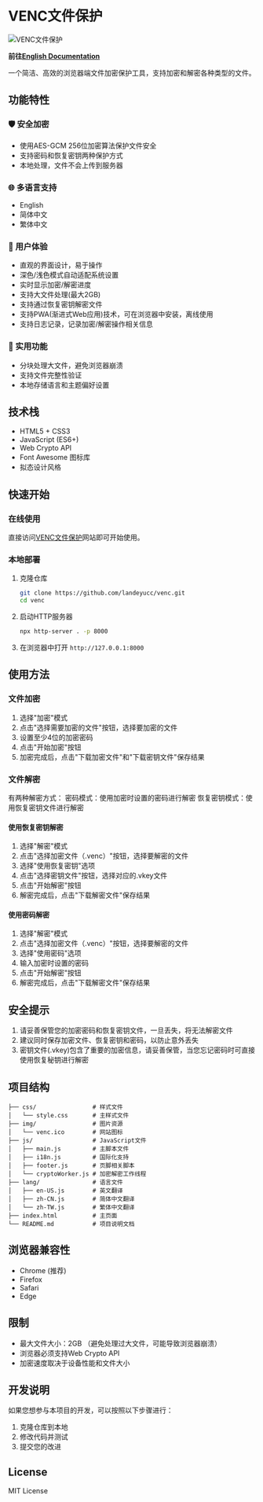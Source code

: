 # VENC文件保护
![VENC文件保护](img/venc.ico)

**前往[English Documentation](README.md)**

一个简洁、高效的浏览器端文件加密保护工具，支持加密和解密各种类型的文件。

## 功能特性

### 🛡️ 安全加密
- 使用AES-GCM 256位加密算法保护文件安全
- 支持密码和恢复密钥两种保护方式
- 本地处理，文件不会上传到服务器

### 🌐 多语言支持
- English
- 简体中文
- 繁体中文

### 🎨 用户体验
- 直观的界面设计，易于操作
- 深色/浅色模式自动适配系统设置
- 实时显示加密/解密进度
- 支持大文件处理(最大2GB)
- 支持通过恢复密钥解密文件
- 支持PWA(渐进式Web应用)技术，可在浏览器中安装，离线使用
- 支持日志记录，记录加密/解密操作相关信息

### 🔧 实用功能
- 分块处理大文件，避免浏览器崩溃
- 支持文件完整性验证
- 本地存储语言和主题偏好设置

## 技术栈

- HTML5 + CSS3
- JavaScript (ES6+)
- Web Crypto API
- Font Awesome 图标库
- 拟态设计风格

## 快速开始

### 在线使用
直接访问[VENC文件保护](https://venc.vl-x.vip/)网站即可开始使用。

### 本地部署
1. 克隆仓库
   ```bash
   git clone https://github.com/landeyucc/venc.git
   cd venc
   ```
2. 启动HTTP服务器
   ```bash
   npx http-server . -p 8000
   ```
3. 在浏览器中打开 `http://127.0.0.1:8000`

## 使用方法

### 文件加密
1. 选择"加密"模式
2. 点击"选择需要加密的文件"按钮，选择要加密的文件
3. 设置至少4位的加密密码
4. 点击"开始加密"按钮
5. 加密完成后，点击"下载加密文件"和"下载密钥文件"保存结果

### 文件解密
有两种解密方式：
密码模式：使用加密时设置的密码进行解密
恢复密钥模式：使用恢复密钥文件进行解密

#### 使用恢复密钥解密
1. 选择"解密"模式
2. 点击"选择加密文件（.venc）"按钮，选择要解密的文件
3. 选择"使用恢复密钥"选项
4. 点击"选择密钥文件"按钮，选择对应的.vkey文件
5. 点击"开始解密"按钮
6. 解密完成后，点击"下载解密文件"保存结果

#### 使用密码解密
1. 选择"解密"模式
2. 点击"选择加密文件（.venc）"按钮，选择要解密的文件
3. 选择"使用密码"选项
4. 输入加密时设置的密码
5. 点击"开始解密"按钮
6. 解密完成后，点击"下载解密文件"保存结果

## 安全提示

1. 请妥善保管您的加密密码和恢复密钥文件，一旦丢失，将无法解密文件
2. 建议同时保存加密文件、恢复密钥和密码，以防止意外丢失
3. 密钥文件(.vkey)包含了重要的加密信息，请妥善保管，当您忘记密码时可直接使用恢复秘钥进行解密

## 项目结构

```
├── css/                # 样式文件
│   └── style.css       # 主样式文件
├── img/                # 图片资源
│   └── venc.ico        # 网站图标
├── js/                 # JavaScript文件
│   ├── main.js         # 主脚本文件
│   ├── i18n.js         # 国际化支持
│   ├── footer.js       # 页脚相关脚本
│   └── cryptoWorker.js # 加密解密工作线程
├── lang/               # 语言文件
│   ├── en-US.js        # 英文翻译
│   ├── zh-CN.js        # 简体中文翻译
│   └── zh-TW.js        # 繁体中文翻译
├── index.html          # 主页面
└── README.md           # 项目说明文档
```

## 浏览器兼容性

- Chrome (推荐) 
- Firefox 
- Safari 
- Edge 

## 限制

- 最大文件大小：2GB （避免处理过大文件，可能导致浏览器崩溃）
- 浏览器必须支持Web Crypto API
- 加密速度取决于设备性能和文件大小

## 开发说明

如果您想参与本项目的开发，可以按照以下步骤进行：

1. 克隆仓库到本地
2. 修改代码并测试
3. 提交您的改进

## License

MIT License

